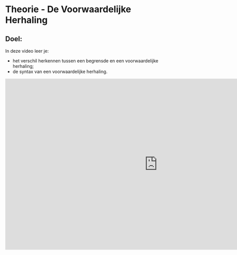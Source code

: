 # Theorie - De Voorwaardelijke Herhaling

## Doel:

In deze video leer je: 
* het verschil herkennen tussen een begrensde en een voorwaardelijke herhaling; 
* de syntax van een voorwaardelijke herhaling.

<div class ="dodona-centered-group">
<iframe width="960" height="540" src="https://www.youtube.com/embed/139_gGbIdWM?list=PL7qul8TV_7p5mZ_LFp_KHUVn1WglOU-is" title="Python in de Klas  - Voorwaardelijke Herhaling" frameborder="0" allow="accelerometer; autoplay; clipboard-write; encrypted-media; gyroscope; picture-in-picture; web-share" allowfullscreen></iframe>
</div>
